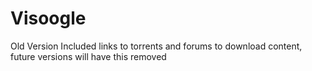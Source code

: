 # Visoogle
Old Version Included links to torrents and forums to download content, future versions will have this removed
